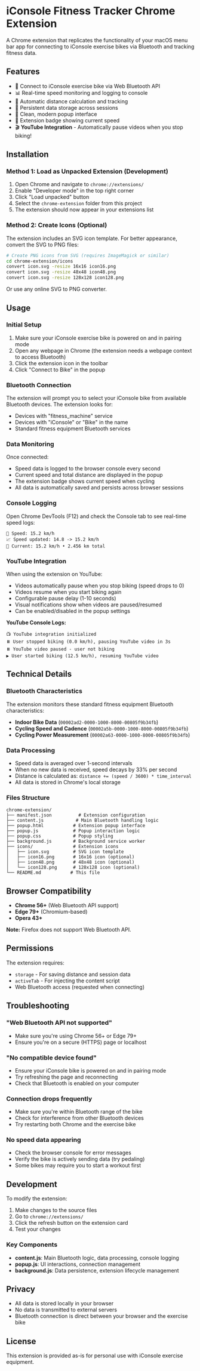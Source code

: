 # iConsole Fitness Tracker Chrome Extension

A Chrome extension that replicates the functionality of your macOS menu bar app for connecting to iConsole exercise bikes via Bluetooth and tracking fitness data.

## Features

- 🚴 Connect to iConsole exercise bike via Web Bluetooth API
- 📊 Real-time speed monitoring and logging to console
- 📏 Automatic distance calculation and tracking
- 💾 Persistent data storage across sessions
- 🎯 Clean, modern popup interface
- 📱 Extension badge showing current speed
- 🎬 **YouTube Integration** - Automatically pause videos when you stop biking!

## Installation

### Method 1: Load as Unpacked Extension (Development)

1. Open Chrome and navigate to `chrome://extensions/`
2. Enable "Developer mode" in the top right corner
3. Click "Load unpacked" button
4. Select the `chrome-extension` folder from this project
5. The extension should now appear in your extensions list

### Method 2: Create Icons (Optional)

The extension includes an SVG icon template. For better appearance, convert the SVG to PNG files:

```bash
# Create PNG icons from SVG (requires ImageMagick or similar)
cd chrome-extension/icons
convert icon.svg -resize 16x16 icon16.png
convert icon.svg -resize 48x48 icon48.png  
convert icon.svg -resize 128x128 icon128.png
```

Or use any online SVG to PNG converter.

## Usage

### Initial Setup

1. Make sure your iConsole exercise bike is powered on and in pairing mode
2. Open any webpage in Chrome (the extension needs a webpage context to access Bluetooth)
3. Click the extension icon in the toolbar
4. Click "Connect to Bike" in the popup

### Bluetooth Connection

The extension will prompt you to select your iConsole bike from available Bluetooth devices. The extension looks for:
- Devices with "fitness_machine" service
- Devices with "iConsole" or "Bike" in the name
- Standard fitness equipment Bluetooth services

### Data Monitoring

Once connected:
- Speed data is logged to the browser console every second
- Current speed and total distance are displayed in the popup
- The extension badge shows current speed when cycling
- All data is automatically saved and persists across browser sessions

### Console Logging

Open Chrome DevTools (F12) and check the Console tab to see real-time speed logs:
```
🚴 Speed: 15.2 km/h
📈 Speed updated: 14.8 -> 15.2 km/h
🚴 Current: 15.2 km/h • 2.456 km total
```

### YouTube Integration

When using the extension on YouTube:
- Videos automatically pause when you stop biking (speed drops to 0)
- Videos resume when you start biking again
- Configurable pause delay (1-10 seconds)
- Visual notifications show when videos are paused/resumed
- Can be enabled/disabled in the popup settings

**YouTube Console Logs:**
```
📺 YouTube integration initialized
⏸️ User stopped biking (0.0 km/h), pausing YouTube video in 3s
⏸️ YouTube video paused - user not biking
▶️ User started biking (12.5 km/h), resuming YouTube video
```

## Technical Details

### Bluetooth Characteristics

The extension monitors these standard fitness equipment Bluetooth characteristics:
- **Indoor Bike Data** (`00002ad2-0000-1000-8000-00805f9b34fb`)
- **Cycling Speed and Cadence** (`00002a5b-0000-1000-8000-00805f9b34fb`)  
- **Cycling Power Measurement** (`00002a63-0000-1000-8000-00805f9b34fb`)

### Data Processing

- Speed data is averaged over 1-second intervals
- When no new data is received, speed decays by 33% per second
- Distance is calculated as: `distance += (speed / 3600) * time_interval`
- All data is stored in Chrome's local storage

### Files Structure

```
chrome-extension/
├── manifest.json          # Extension configuration
├── content.js            # Main Bluetooth handling logic
├── popup.html           # Extension popup interface
├── popup.js             # Popup interaction logic
├── popup.css            # Popup styling
├── background.js        # Background service worker
├── icons/               # Extension icons
│   ├── icon.svg         # SVG icon template
│   ├── icon16.png       # 16x16 icon (optional)
│   ├── icon48.png       # 48x48 icon (optional)
│   └── icon128.png      # 128x128 icon (optional)
└── README.md           # This file
```

## Browser Compatibility

- **Chrome 56+** (Web Bluetooth API support)
- **Edge 79+** (Chromium-based)
- **Opera 43+**

**Note:** Firefox does not support Web Bluetooth API.

## Permissions

The extension requires:
- `storage` - For saving distance and session data
- `activeTab` - For injecting the content script
- Web Bluetooth access (requested when connecting)

## Troubleshooting

### "Web Bluetooth API not supported"
- Make sure you're using Chrome 56+ or Edge 79+
- Ensure you're on a secure (HTTPS) page or localhost

### "No compatible device found"
- Ensure your iConsole bike is powered on and in pairing mode
- Try refreshing the page and reconnecting
- Check that Bluetooth is enabled on your computer

### Connection drops frequently
- Make sure you're within Bluetooth range of the bike
- Check for interference from other Bluetooth devices
- Try restarting both Chrome and the exercise bike

### No speed data appearing
- Check the browser console for error messages
- Verify the bike is actively sending data (try pedaling)
- Some bikes may require you to start a workout first

## Development

To modify the extension:

1. Make changes to the source files
2. Go to `chrome://extensions/`
3. Click the refresh button on the extension card
4. Test your changes

### Key Components

- **content.js**: Main Bluetooth logic, data processing, console logging
- **popup.js**: UI interactions, connection management
- **background.js**: Data persistence, extension lifecycle management

## Privacy

- All data is stored locally in your browser
- No data is transmitted to external servers
- Bluetooth connection is direct between your browser and the exercise bike

## License

This extension is provided as-is for personal use with iConsole exercise equipment.

